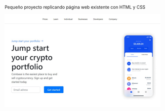 Pequeño proyecto replicando página web existente con HTML y CSS

![Image text](https://github.com/davidFCDev/proyecto-html-css-sass/blob/main/assets/img/imagen-proyecto-1.jpg)
